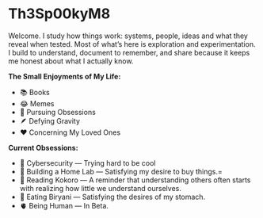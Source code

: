 # Th3Sp00kyM8

Welcome. I study how things work: systems, people, ideas and what they reveal when tested. Most of what’s here is exploration and experimentation. I build to understand, document to remember, and share because it keeps me honest about what I actually know.

**The Small Enjoyments of My Life:**

- 📚 Books
- 😂 Memes
- 💭 Pursuing Obsessions 
- 🪶 Defying Gravity
- ❤️ Concerning My Loved Ones

**Current Obsessions:**

- 🔐 Cybersecurity — Trying hard to be cool
- 🧠 Building a Home Lab — Satisfying my desire to buy things.=
- 📖 Reading Kokoro — A reminder that understanding others often starts with realizing how little we understand ourselves.
- 🍛 Eating Biryani — Satisfying the desires of my stomach.
- 🫀 Being Human — In Beta.
